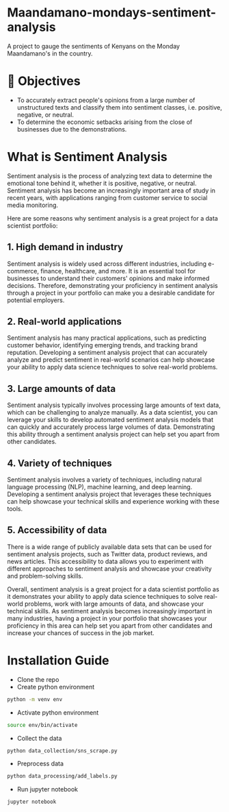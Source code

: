 # Maandamano-mondays-sentiment-analysis
A project to gauge the sentiments of Kenyans on the Monday Maandamano's in the country.

# 🎯 Objectives

* To accurately extract people's opinions from a large number of unstructured texts and classify them into sentiment classes, i.e. positive, negative, or neutral.
* To determine the economic setbacks arising from the close of businesses due to the demonstrations.

# What is Sentiment Analysis

Sentiment analysis is the process of analyzing text data to determine the emotional tone behind it, whether it is positive, negative, or neutral. Sentiment analysis has become an increasingly important area of study in recent years, with applications ranging from customer service to social media monitoring.

Here are some reasons why sentiment analysis is a great project for a data scientist portfolio:

## 1. High demand in industry
Sentiment analysis is widely used across different industries, including e-commerce, finance, healthcare, and more. It is an essential tool for businesses to understand their customers' opinions and make informed decisions. Therefore, demonstrating your proficiency in sentiment analysis through a project in your portfolio can make you a desirable candidate for potential employers.

## 2. Real-world applications
Sentiment analysis has many practical applications, such as predicting customer behavior, identifying emerging trends, and tracking brand reputation. Developing a sentiment analysis project that can accurately analyze and predict sentiment in real-world scenarios can help showcase your ability to apply data science techniques to solve real-world problems.

## 3. Large amounts of data
Sentiment analysis typically involves processing large amounts of text data, which can be challenging to analyze manually. As a data scientist, you can leverage your skills to develop automated sentiment analysis models that can quickly and accurately process large volumes of data. Demonstrating this ability through a sentiment analysis project can help set you apart from other candidates.

## 4. Variety of techniques
Sentiment analysis involves a variety of techniques, including natural language processing (NLP), machine learning, and deep learning. Developing a sentiment analysis project that leverages these techniques can help showcase your technical skills and experience working with these tools.

## 5. Accessibility of data
There is a wide range of publicly available data sets that can be used for sentiment analysis projects, such as Twitter data, product reviews, and news articles. This accessibility to data allows you to experiment with different approaches to sentiment analysis and showcase your creativity and problem-solving skills.

Overall, sentiment analysis is a great project for a data scientist portfolio as it demonstrates your ability to apply data science techniques to solve real-world problems, work with large amounts of data, and showcase your technical skills. As sentiment analysis becomes increasingly important in many industries, having a project in your portfolio that showcases your proficiency in this area can help set you apart from other candidates and increase your chances of success in the job market.

# Installation Guide
* Clone the repo
* Create python environment
```sh
python -m venv env
```
* Activate python environment
```sh
source env/bin/activate
```
* Collect the data
```sh
python data_collection/sns_scrape.py
```
* Preprocess data
```sh
python data_processing/add_labels.py
```
* Run jupyter notebook
```sh
jupyter notebook
```